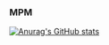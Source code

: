 ### MPM
[![Anurag's GitHub stats](https://github-readme-stats.vercel.app/api?username=Blackfury321&show_icons=true&theme=dracula)](https://github.com/anuraghazra/github-readme-stats)
